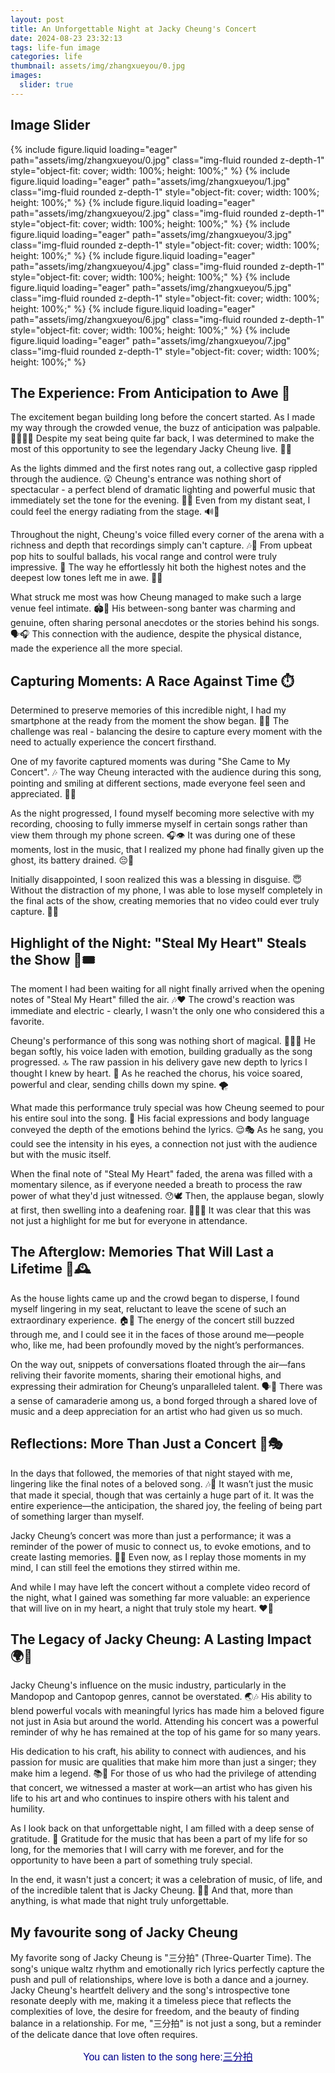 ```yaml
---
layout: post
title: An Unforgettable Night at Jacky Cheung's Concert
date: 2024-08-23 23:32:13
tags: life-fun image
categories: life
thumbnail: assets/img/zhangxueyou/0.jpg
images:
  slider: true
---
```


## Image Slider

<swiper-container keyboard="true" navigation="true" pagination="true" pagination-clickable="true" pagination-dynamic-bullets="true" rewind="true">
  <swiper-slide>{% include figure.liquid loading="eager" path="assets/img/zhangxueyou/0.jpg" class="img-fluid rounded z-depth-1" style="object-fit: cover; width: 100%; height: 100%;" %}</swiper-slide>
  <swiper-slide>{% include figure.liquid loading="eager" path="assets/img/zhangxueyou/1.jpg" class="img-fluid rounded z-depth-1" style="object-fit: cover; width: 100%; height: 100%;" %}</swiper-slide>
  <swiper-slide>{% include figure.liquid loading="eager" path="assets/img/zhangxueyou/2.jpg" class="img-fluid rounded z-depth-1" style="object-fit: cover; width: 100%; height: 100%;" %}</swiper-slide>
  <swiper-slide>{% include figure.liquid loading="eager" path="assets/img/zhangxueyou/3.jpg" class="img-fluid rounded z-depth-1" style="object-fit: cover; width: 100%; height: 100%;" %}</swiper-slide>
  <swiper-slide>{% include figure.liquid loading="eager" path="assets/img/zhangxueyou/4.jpg" class="img-fluid rounded z-depth-1" style="object-fit: cover; width: 100%; height: 100%;" %}</swiper-slide>
  <swiper-slide>{% include figure.liquid loading="eager" path="assets/img/zhangxueyou/5.jpg" class="img-fluid rounded z-depth-1" style="object-fit: cover; width: 100%; height: 100%;" %}</swiper-slide>
  <swiper-slide>{% include figure.liquid loading="eager" path="assets/img/zhangxueyou/6.jpg" class="img-fluid rounded z-depth-1" style="object-fit: cover; width: 100%; height: 100%;" %}</swiper-slide>
  <swiper-slide>{% include figure.liquid loading="eager" path="assets/img/zhangxueyou/7.jpg" class="img-fluid rounded z-depth-1" style="object-fit: cover; width: 100%; height: 100%;" %}</swiper-slide>
 

</swiper-container>

## The Experience: From Anticipation to Awe 🎉

The excitement began building long before the concert started. As I made my way through the crowded venue, the buzz of anticipation was palpable. 🏃‍♂️🏃‍♀️ Despite my seat being quite far back, I was determined to make the most of this opportunity to see the legendary Jacky Cheung live. 🎤🌟

As the lights dimmed and the first notes rang out, a collective gasp rippled through the audience. 😮 Cheung's entrance was nothing short of spectacular - a perfect blend of dramatic lighting and powerful music that immediately set the tone for the evening. 🌆✨ Even from my distant seat, I could feel the energy radiating from the stage. 🔊💺

Throughout the night, Cheung's voice filled every corner of the arena with a richness and depth that recordings simply can't capture. 🎶📀 From upbeat pop hits to soulful ballads, his vocal range and control were truly impressive. 🎵 The way he effortlessly hit both the highest notes and the deepest low tones left me in awe. 🎼👏

What struck me most was how Cheung managed to make such a large venue feel intimate. 🏟️💖 His between-song banter was charming and genuine, often sharing personal anecdotes or the stories behind his songs. 🗣️🎧 This connection with the audience, despite the physical distance, made the experience all the more special.

## Capturing Moments: A Race Against Time ⏱️

Determined to preserve memories of this incredible night, I had my smartphone at the ready from the moment the show began. 📱👀 The challenge was real - balancing the desire to capture every moment with the need to actually experience the concert firsthand.

One of my favorite captured moments was during "She Came to My Concert". 🎶 The way Cheung interacted with the audience during this song, pointing and smiling at different sections, made everyone feel seen and appreciated. 🤳😄

As the night progressed, I found myself becoming more selective with my recording, choosing to fully immerse myself in certain songs rather than view them through my phone screen. 🎧👁️ It was during one of these moments, lost in the music, that I realized my phone had finally given up the ghost, its battery drained. 😔🔋

Initially disappointed, I soon realized this was a blessing in disguise. 😇 Without the distraction of my phone, I was able to lose myself completely in the final acts of the show, creating memories that no video could ever truly capture. 🎥❌

## Highlight of the Night: "Steal My Heart" Steals the Show 💖🎟️

The moment I had been waiting for all night finally arrived when the opening notes of "Steal My Heart" filled the air. 🎶❤️ The crowd's reaction was immediate and electric - clearly, I wasn't the only one who considered this a favorite.

Cheung's performance of this song was nothing short of magical. 🧙‍♂️✨ He began softly, his voice laden with emotion, building gradually as the song progressed. 🔝 The raw passion in his delivery gave new depth to lyrics I thought I knew by heart. 💬 As he reached the chorus, his voice soared, powerful and clear, sending chills down my spine. 🌪️

What made this performance truly special was how Cheung seemed to pour his entire soul into the song. 💓 His facial expressions and body language conveyed the depth of the emotions behind the lyrics. 😌🎭 As he sang, you could see the intensity in his eyes, a connection not just with the audience but with the music itself.

When the final note of "Steal My Heart" faded, the arena was filled with a momentary silence, as if everyone needed a breath to process the raw power of what they'd just witnessed. 😯🕊️ Then, the applause began, slowly at first, then swelling into a deafening roar. 👏👏👏 It was clear that this was not just a highlight for me but for everyone in attendance.

## The Afterglow: Memories That Will Last a Lifetime 🌟🕰️

As the house lights came up and the crowd began to disperse, I found myself lingering in my seat, reluctant to leave the scene of such an extraordinary experience. 🏠👀 The energy of the concert still buzzed through me, and I could see it in the faces of those around me—people who, like me, had been profoundly moved by the night’s performances.

On the way out, snippets of conversations floated through the air—fans reliving their favorite moments, sharing their emotional highs, and expressing their admiration for Cheung’s unparalleled talent. 🗣️🎼 There was a sense of camaraderie among us, a bond forged through a shared love of music and a deep appreciation for an artist who had given us so much.

## Reflections: More Than Just a Concert 🤔🎭

In the days that followed, the memories of that night stayed with me, lingering like the final notes of a beloved song. 🎶💭 It wasn’t just the music that made it special, though that was certainly a huge part of it. It was the entire experience—the anticipation, the shared joy, the feeling of being part of something larger than myself.

Jacky Cheung’s concert was more than just a performance; it was a reminder of the power of music to connect us, to evoke emotions, and to create lasting memories. 🌈💞 Even now, as I replay those moments in my mind, I can still feel the emotions they stirred within me.

And while I may have left the concert without a complete video record of the night, what I gained was something far more valuable: an experience that will live on in my heart, a night that truly stole my heart. ❤️🎼

## The Legacy of Jacky Cheung: A Lasting Impact 🌍🎵

Jacky Cheung's influence on the music industry, particularly in the Mandopop and Cantopop genres, cannot be overstated. 🌏🎶 His ability to blend powerful vocals with meaningful lyrics has made him a beloved figure not just in Asia but around the world. Attending his concert was a powerful reminder of why he has remained at the top of his game for so many years.

His dedication to his craft, his ability to connect with audiences, and his passion for music are qualities that make him more than just a singer; they make him a legend. 📚👑 For those of us who had the privilege of attending that concert, we witnessed a master at work—an artist who has given his life to his art and who continues to inspire others with his talent and humility.

As I look back on that unforgettable night, I am filled with a deep sense of gratitude. 🙏 Gratitude for the music that has been a part of my life for so long, for the memories that I will carry with me forever, and for the opportunity to have been a part of something truly special.

In the end, it wasn't just a concert; it was a celebration of music, of life, and of the incredible talent that is Jacky Cheung. 🎉🎈 And that, more than anything, is what made that night truly unforgettable.

## My favourite song of Jacky Cheung
My favorite song of Jacky Cheung is "三分拍" (Three-Quarter Time). The song's unique waltz rhythm and emotionally rich lyrics perfectly capture the push and pull of relationships, where love is both a dance and a journey. Jacky Cheung's heartfelt delivery and the song's introspective tone resonate deeply with me, making it a timeless piece that reflects the complexities of love, the desire for freedom, and the beauty of finding balance in a relationship. For me, "三分拍" is not just a song, but a reminder of the delicate dance that love often requires.

<div style="font-size: medium; text-align: center; font-family: 'Arial', sans-serif; color: darkblue">You can listen to the song here:<a href="http://163cn.tv/wKI7OSt" style="color: darkblue;">三分拍</a></div>

